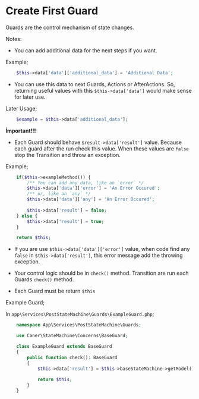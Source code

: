
# Create First Guard
Guards are the control mechanism of state changes.

Notes:
- You can add additional data for the next steps if you want.

Example;

```php
    $this->data['data']['additional_data'] = 'Additional Data';
```

- You can use this data to next Guards, Actions or AfterActions. So,
  returning useful values with this `$this->data['data']` would make sense for later use.
  
Later Usage;

```php
    $example = $this->data['additional_data'];
```

**İmportant!!!**
-  Each Guard should behave `$result->data['result']` value.
Because each guard after the run check this value. When these 
values are `false` stop the Transition and throw an exception.
   
Example;

```php
    if($this->exampleMethod()) {
        /** You can add any data, like an `error` */
        $this->data['data']['error'] = 'An Error Occured';
        /** or, like an `any` */
        $this->data['data']['any'] = 'An Error Occured';
        
        $this->data['result'] = false;
    } else {
        $this->data['result'] = true;
    }

    return $this;
```

- If you are use `$this->data['data']['error']` value,
when code find any `false` in `$this->data['result']`,
this error message add the throwing exception. 

- Your control logic should be in `check()` method.
Transition are run each Guards `check()` method.
  
- Each Guard must be return `$this`

Example Guard;

In `app\Services\PostStateMachine\Guards\ExampleGuard.php`;

```php
    namespace App\Services\PostStateMachine\Guards;

    use Caner\StateMachine\Concerns\BaseGuard;

    class ExampleGuard extends BaseGuard
    {
        public function check(): BaseGuard
        {
            $this->data['result'] = $this->baseStateMachine->getModel()->status === 1;
    
            return $this;
        }
    }
```
